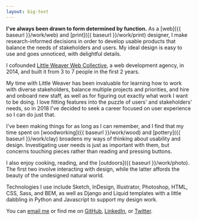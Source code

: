 ```yaml
---
layout: big-text
---
```


**I've always been drawn to form determined by function.**
As a [web]({{ baseurl }}/work/web) and [print]({{ baseurl }}/work/print) designer, I make research-informed decisions in order to develop usable products that balance the needs of stakeholders and users.
My ideal design is easy to use and goes unnoticed, with delightful details.

I cofounded [Little Weaver Web Collective](http://littleweaverweb.com), a web development agency, in 2014, and built it from 3 to 7 people in the first 2 years.

My time with Little Weaver has been invaluable for learning how to work with diverse stakeholders, balance multiple projects and priorities, and hire and onboard new staff, as well as for figuring out exactly what work I want to be doing.
I love fitting features into the puzzle of users' and stakeholders' needs, so in 2018 I've decided to seek a career focused on user experience so I can do just that.

I've been making things for as long as I can remember, and I find that my time spent on [woodworking]({{ baseurl }}/work/wood) and [pottery]({{ baseurl }}/work/clay) broadens my ways of thinking about usability and design. Investigating user needs is just as important with them, but concerns touching pieces rather than reading and pressing buttons.

I also enjoy cooking, reading, and the [outdoors]({{ baseurl }}/work/photo).
The first two involve interacting with design, while the latter affords the beauty of the undesigned natural world.

Technologies I use include Sketch, InDesign, Illustrator, Photoshop, HTML, CSS, Sass, and BEM, as well as Django and Liquid templates with a little dabbling in Python and Javascript to support my design work.

You can
[email me](mailto:nmorduch@gmail.com)
or find me on
[GitHub](https://github.com/nmorduch/),
[LinkedIn](http://www.linkedin.com/pub/naomi-morduch-toubman/75/202/260/), or
[Twitter](https://twitter.com/nmorduch).
